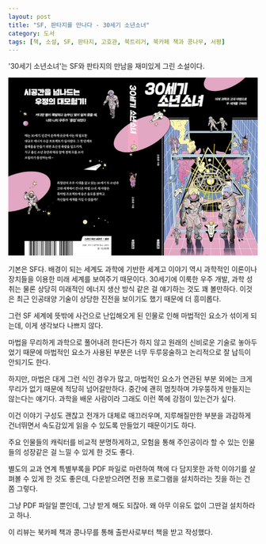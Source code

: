 ```yaml
---
layout: post
title: "SF, 판타지를 만나다 - 30세기 소년소녀"
category: 도서
tags: [책, 소설, SF, 판타지, 고호관, 북트리거, 북카페 책과 콩나무, 서평]
---
```


'30세기 소년소녀'는
SF와 판타지의 만남을 재미있게 그린 소설이다.

![표지](/images/30th-century-boys-and-girls-book-h480.jpg)

기본은 SF다.
배경이 되는 세계도 과학에 기반한 세계고
이야기 역시 과학적인 이론이나 장치들을 이용한 미래 세계를 보여주기 때문이다.
30세기에 이룩한 우주 개발, 과학 성취는 물론
상당히 미래적인 에너지 생산 방식 같은 걸 얘기하는 것도 꽤 볼만하다.
이것은 최근 인공태양 기술이 상당한 진전을 보이기도 했기 때문에 더 흥미롭다.

그런 SF 세계에 뜻밖에 사건으로 난입해오게 된 인물로 인해 마법적인 요소가 섞이게 되는데,
이게 생각보다 나쁘지 않다.

마법을 무리하게 과학으로 풀어내려 한다든가 하지 않고
원래의 신비로운 기술로 놓아두었기 때문에
마법적인 요소가 사용된 부분은 너무 두루뭉술하고 논리적으로 잘 납득이 안되기도 한다.

<!--
설마 마법세계가 끊임없이 초신성폭발이 일어나는 세계일리는 없지 않은가.
초신성 폭발이 마법을 쓸 수 있는 조건을 충족한다면,
보통의 상태에서도 미약하게나마 마법을 쓸 수 있어야 한다.
이미 우주에는 여러가지 힘과 파장, 원소들이 있기 때문이다.
-->

하지만, 마법은 대게 그런 식인 경우가 많고,
마법적인 요소가 연관된 부분 외에는 크게 무리가 없기 때문에
적당히 넘어갈만하다.
중간에 괜히 멈칫하며 갸우뚱하게 만들지는 않는다는 얘기다.
과학을 배운 사람이라 그래도 이런 쪽에 강점이 있는건가 싶다.

이건 이야기 구성도 괜찮고 전개가 대체로 매끄러우며,
지루해질만한 부분을 과감하게 건너뛰면서 속도감있게 읽을 수 있도록 만들었기 때문이기도 하다.

주요 인물들의 캐릭터를 비교적 분명하게하고,
모험을 통해 주인공이라 할 수 있는 인물들의 성장같은 걸 느낄 수 있게 한 것도 좋다.

별도의 교과 연계 특별부록을 PDF 파일로 마련하여
책에 다 담지못한 과학 이야기를 살펴볼 수 있게 한 것도 좋은데,
다운받으려면 전용 프로그램을 설치하라는 짓을 하는 건 쫌 그렇다.

<!--
http://viewpds.jihak.co.kr/arbup/pds/30세기소년소녀부록(최종).pdf
-->

그냥 PDF 파일일 뿐인데, 그냥 받게 해도 되잖아.
왜 아무 이유도 없이 그딴걸 설치하라고 하나.



<div class="im im-info">
이 리뷰는 북카페 책과 콩나무를 통해 출판사로부터 책을 받고 작성했다.
</div>
